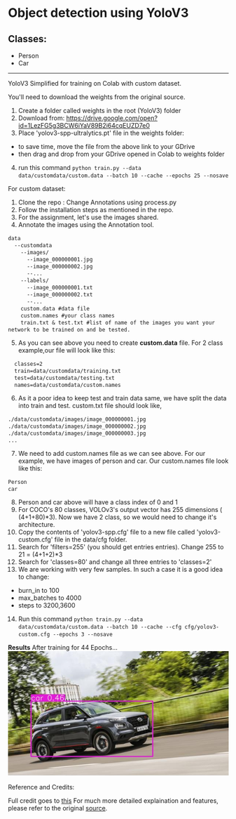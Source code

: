 # Object detection using YoloV3
## Classes:
- Person 
- Car
________
YoloV3 Simplified for training on Colab with custom dataset. 

You'll need to download the weights from the original source. 
1. Create a folder called weights in the root (YoloV3) folder
2. Download from: https://drive.google.com/open?id=1LezFG5g3BCW6iYaV89B2i64cqEUZD7e0
3. Place 'yolov3-spp-ultralytics.pt' file in the weights folder:
  * to save time, move the file from the above link to your GDrive
  * then drag and drop from your GDrive opened in Colab to weights folder
4. run this command
`python train.py --data data/customdata/custom.data --batch 10 --cache --epochs 25 --nosave`

For custom dataset:
1. Clone the repo : Change Annotations using process.py
2. Follow the installation steps as mentioned in the repo. 
3. For the assignment, let's use the images shared.
4. Annotate the images using the Annotation tool. 
```
data
  --customdata
    --images/
      --image_000000001.jpg
      --image_000000002.jpg
      --...
    --labels/
      --image_000000001.txt
      --image_000000002.txt
      --...
    custom.data #data file
    custom.names #your class names
    train.txt & test.txt #list of name of the images you want your network to be trained on and be tested.
```
5. As you can see above you need to create **custom.data** file. For 2 class example,our file will look like this:
```
  classes=2
  train=data/customdata/training.txt
  test=data/customdata/testing.txt 
  names=data/customdata/custom.names
```
6. As it a poor idea to keep test and train data same, we have split the data into train and test. custom.txt file should look like, 
```
./data/customdata/images/image_000000001.jpg
./data/customdata/images/image_000000002.jpg
./data/customdata/images/image_000000003.jpg
...
```
7. We need to add custom.names file as we can see above. For our example, we have images of person and car. Our custom.names file look like this:
```
Person
car
```
8. Person and car above will have a class index of 0 and 1
9. For COCO's 80 classes, VOLOv3's output vector has 255 dimensions ( (4+1+80)*3). Now we have 2 class, so we would need to change it's architecture.
10. Copy the contents of 'yolov3-spp.cfg' file to a new file called 'yolov3-custom.cfg' file in the data/cfg folder. 
11. Search for 'filters=255' (you should get entries entries). Change 255 to 21 = (4+1+2)*3
12. Search for 'classes=80' and change all three entries to 'classes=2'
13. We are working with very few samples. In such a case it is a good idea to change:
  * burn_in to 100
  * max_batches to 4000
  * steps to 3200,3600
14. Run this command `python train.py --data data/customdata/custom.data --batch 10 --cache --cfg cfg/yolov3-custom.cfg --epochs 3 --nosave`

**Results**
After training for 44 Epochs...
![image](https://github.com/PremaKathiresanVasagam/Object_detection_YoloV3/blob/master/output/Output_test_img_1.jpg)


Reference and Credits:

Full credit goes to [this](https://github.com/ultralytics/yolov3)
For much more detailed explaination and features, please refer to the original [source](https://github.com/ultralytics/yolov3). 
